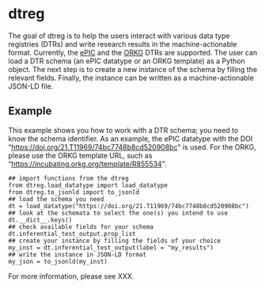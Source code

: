 # dtreg
The goal of dtreg is to help the users interact with various data type registries (DTRs) and write research results in the machine-actionable format. 
Currently, the [ePIC](https://fc4e-t4-3.github.io/) and the [ORKG](https://orkg.org/) DTRs are supported.
The user can load a DTR schema (an ePIC datatype or an ORKG template) as a Python object.
The next step is to create a new instance of the schema by filling the relevant fields.
Finally, the instance can be written as a machine-actionable JSON-LD file. 
## Example

This example shows you how to work with a DTR schema; you need to know the schema identifier.
As an example, the ePIC datatype with the DOI “<https://doi.org/21.T11969/74bc7748b8cd520908bc>" is used.
For the ORKG, please use the ORKG template URL, such as “<https://incubating.orkg.org/template/R855534>".

```{python}
## import functions from the dtreg
from dtreg.load_datatype import load_datatype
from dtreg.to_jsonld import to_jsonld
## load the schema you need
dt = load_datatype("https://doi.org/21.T11969/74bc7748b8cd520908bc")
## look at the schemata to select the one(s) you intend to use
dt.__dict__.keys() 
## check available fields for your schema
dt.inferential_test_output.prop_list 
## create your instance by filling the fields of your choice
my_inst = dt.inferential_test_output(label = "my_results")
## write the instance in JSON-LD format
my_json = to_jsonld(my_inst) 
```
For more information, please see XXX.